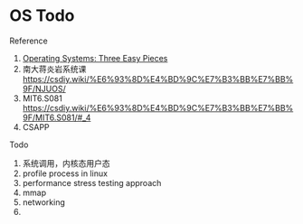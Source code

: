 

# OS Todo

Reference

1.   [Operating Systems: Three Easy Pieces](https://pages.cs.wisc.edu/~remzi/OSTEP/) 
2.   南大蒋炎岩系统课 https://csdiy.wiki/%E6%93%8D%E4%BD%9C%E7%B3%BB%E7%BB%9F/NJUOS/
3.   MIT6.S081 https://csdiy.wiki/%E6%93%8D%E4%BD%9C%E7%B3%BB%E7%BB%9F/MIT6.S081/#_4
4.   CSAPP



Todo

1. 系统调用，内核态用户态
2. profile process in linux
3. performance stress testing approach
4. mmap
5. networking
6. 